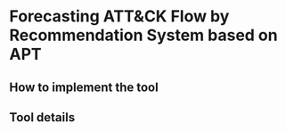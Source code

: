 # Forecasting ATT&CK Flow by Recommendation System based on APT
## How to implement the tool
## Tool details
